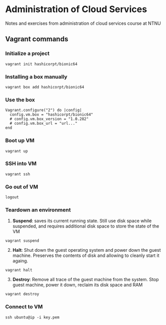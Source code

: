 # Administration of Cloud Services

Notes and exercises from administration of cloud services course at NTNU

## Vagrant commands

### Initialize a project

```
vagrant init hashicorpt/bionic64
```

### Installing a box manually

```
vagrant box add hashicorpt/bionic64
```

### Use the box

```
Vagrant.configure("2") do |config|
  config.vm.box = "hashicorpt/bionic64"
  # config.vm.box_version = "1.0.282"
  # config.vm.box_url = "url..."
end
```

### Boot up VM

```
vagrant up
```

### SSH into VM

```
vagrant ssh
```

### Go out of VM

```
logout
```

### Teardown an environment

1. **Suspend**: saves its current running state. Still use disk space while suspended, and requires additional disk space to store the state of the VM

```
vagrant suspend
```

2. **Halt**: Shut down the guest operating system and power down the guest machine. Preserves the contents of disk and allowing to cleanly start it againg.

```
vagrant halt
```

3. **Destroy**: Remove all trace of the guest machine from the system. Stop guest machine, power it down, reclaim its disk space and RAM

```
vagrant destroy
```

### Connect to VM

```
ssh ubuntu@ip -i key.pem
```
